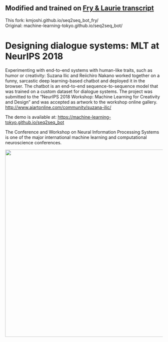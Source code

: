 ## Modified and trained on [Fry & Laurie transcript](https://abitoffryandlaurie.co.uk/)

This fork: kmjoshi.github.io/seq2seq_bot_fry/  
Original: machine-learning-tokyo.github.io/seq2seq_bot/

# Designing dialogue systems: MLT at NeurIPS 2018

Experimenting with end-to-end systems with human-like traits, such as humor or creativity: Suzana Ilic and Reiichiro Nakano worked together on a funny, sarcastic deep learning-based chatbot and deployed it in the browser. The chatbot is an end-to-end sequence-to-sequence model that was trained on a custom dataset for dialogue systems. The project was submitted to the “NeurIPS 2018 Workshop: Machine Learning for Creativity and Design” and was accepted as artwork to the workshop online gallery. http://www.aiartonline.com/community/suzana-ilic/

The demo is available at: https://machine-learning-tokyo.github.io/seq2seq_bot

The Conference and Workshop on Neural Information Processing Systems is one of the major international machine learning and computational neuroscience conferences. 

[<p align="center"><img src="https://github.com/Machine-Learning-Tokyo/seq2seq_bot/blob/master/sarcastobot.png" width="600"></p>](https://www.youtube.com/watch?v=NEkYrV_YZLk&t=5s)
